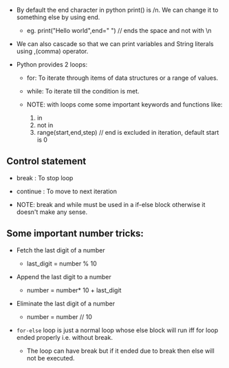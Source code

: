 - By default the end character in python print() is /n. We can change it to something else by using end.
  - eg. print("Hello world",end=" ") // ends the space and not with \n
- We can also cascade so that we can print variables and String literals using ,(comma) operator.

- Python provides 2 loops:

  - for: To iterate through items of data structures or a range of values.
  - while: To iterate till the condition is met.

  - NOTE: with loops come some important keywords and functions like:
    1. in
    2. not in
    3. range(start,end,step) // end is excluded in iteration, default start is 0

## Control statement

- break : To stop loop
- continue : To move to next iteration

- NOTE: break and while must be used in a if-else block otherwise it doesn't make any sense.

## Some important number tricks:

- Fetch the last digit of a number
  - last_digit = number % 10
- Append the last digit to a number
  - number = number\* 10 + last_digit
- Eliminate the last digit of a number

  - number = number // 10

- `for-else` loop is just a normal loop whose else block will run iff for loop ended properly i.e. without break.
  - The loop can have break but if it ended due to break then else will not be executed.
